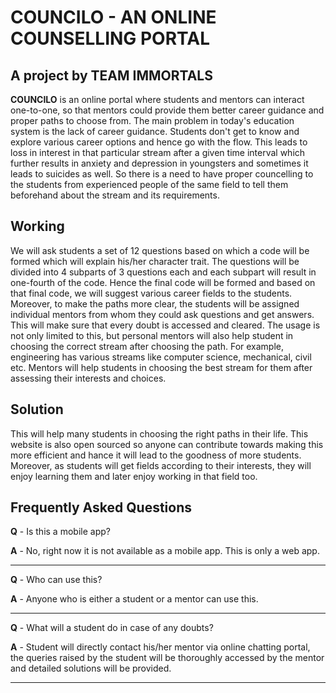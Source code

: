 # COUNCILO - AN ONLINE COUNSELLING PORTAL
## A project by TEAM IMMORTALS
**COUNCILO** is an online portal where students and mentors can interact one-to-one, so that mentors could provide them better career guidance and proper paths to choose from. 
The main problem in today's education system is the lack of career guidance. Students don't get to know and explore various career options and hence go with the flow. This leads to loss in interest in that particular stream after a given time interval which further results in anxiety and depression in youngsters and sometimes it leads to suicides as well.
So there is a need to have proper councelling to the students from experienced people of the same field to tell them beforehand about the stream and its requirements.

## Working
We will ask students a set of 12 questions based on which a code will be formed which will explain his/her character trait. The questions will be divided into 4 subparts of 3 questions each and each subpart will result in one-fourth of the code. Hence the final code will be formed and based on that final code, we will suggest various career fields to the students. 
Moreover, to make the paths more clear, the students will be assigned individual mentors from whom they could ask questions and get answers. This will make sure that every doubt is accessed and cleared. 
The usage is not only limited to this, but personal mentors will also help student in choosing the correct stream after choosing the path. For example, engineering has various streams like computer science, mechanical, civil etc. Mentors will help students in choosing the best stream for them after assessing their interests and choices.

## Solution
This will help many students in choosing the right paths in their life. This website is also open sourced so anyone can contribute towards making this more efficient and hance it will lead to the goodness of more students. Moreover, as students will get fields according to their interests, they will enjoy learning them and later enjoy working in that field too.

## Frequently Asked Questions
**Q** - Is this a mobile app?

**A** - No, right now it is not available as a mobile app. This is only a web app.
<hr>

**Q** - Who can use this?

**A** - Anyone who is either a student or a mentor can use this.
<hr>

**Q** - What will a student do in case of any doubts?

**A** - Student will directly contact his/her mentor via online chatting portal, the queries raised by the student will be thoroughly accessed by the mentor and detailed solutions will be provided.
<hr>
